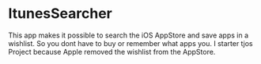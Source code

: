 # ItunesSearcher
This app makes it possible to search the iOS AppStore and save apps in a wishlist. So you dont have to buy or remember what apps you. I starter tjos Project because Apple removed the wishlist from the AppStore. 
